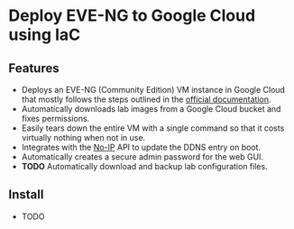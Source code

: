 # Deploy EVE-NG to Google Cloud using IaC

## Features

- Deploys an EVE-NG (Community Edition) VM instance in Google Cloud that mostly follows the steps outlined in the [official documentation](https://www.eve-ng.net/index.php/documentation/community-cookbook/).
- Automatically downloads lab images from a Google Cloud bucket and fixes permissions.
- Easily tears down the entire VM with a single command so that it costs virtually nothing when not in use.
- Integrates with the [No-IP](https://www.noip.com/) API to update the DDNS entry on boot.
- Automatically creates a secure admin password for the web GUI.
- **TODO** Automatically download and backup lab configuration files.

## Install

- TODO
